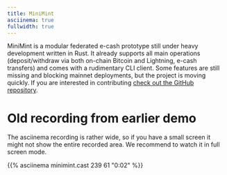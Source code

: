 ```yaml
---
title: MiniMint
asciinema: true
fullwidth: true
---
```


MiniMint is a modular federated e-cash prototype still under heavy development written in Rust. It already supports all main operations (deposit/withdraw via both on-chain Bitcoin and Lightning, e-cash transfers) and comes with a rudimentary CLI client. Some features are still missing and blocking mainnet deployments, but the project is moving quickly. If you are interested in contributing [check out the GitHub repository](https://github.com/fedimint/minimint).

# Old recording from earlier demo

The asciinema recording is rather wide, so if you have a small screen it might not show the entire recorded area.
We recommend to watch it in full screen mode.

{{% asciinema minimint.cast 239 61 "0:02" %}}
